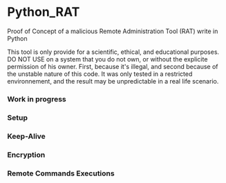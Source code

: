 # Python_RAT
Proof of Concept of a malicious Remote Administration Tool (RAT) write in Python

This tool is only provide for a scientific, ethical, and educational purposes. 
DO NOT USE on a system that you do not own, or without the explicite permission of his owner.
First, because it's illegal, and second because of the unstable nature of this code.
It was only tested in a restricted environnement, and the result may be unpredictable in a real life scenario.

### Work in progress

### Setup

### Keep-Alive

### Encryption

### Remote Commands Executions
